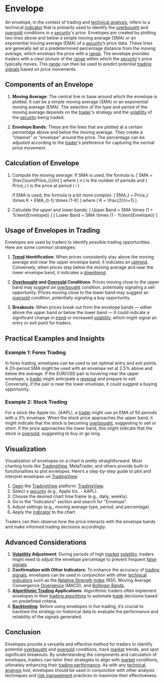 # Envelope

An envelope, in the context of trading and [technical analysis](../t/technical_analysis.md), refers to a technical [indicator](../i/indicator.md) that is primarily used to identify the [overbought](../o/overbought.md) and [oversold](../o/oversold.md) conditions in a [security](../s/security.md)'s price. Envelopes are created by plotting two lines above and below a simple moving average (SMA) or an exponential moving average (EMA) of a [security](../s/security.md)’s price data. These lines are generally set at a predetermined percentage distance from the moving average, which envelops the price with a [range](../r/range.md). The envelope provides traders with a clear picture of the [range](../r/range.md) within which the [security](../s/security.md)'s price typically moves. This [range](../r/range.md) can then be used to predict potential [trading signals](../t/trading_signals.md) based on price movements.

## Components of an Envelope

1. **Moving Average**: The central line or base around which the envelope is plotted. It can be a simple moving average (SMA) or an exponential moving average (EMA). The selection of the type and period of the moving average depends on the [trader](../t/trader.md)'s strategy and the [volatility](../v/volatility.md) of the [security](../s/security.md) being traded.
   
2. **Envelope Bands**: These are the lines that are plotted at a certain percentage above and below the moving average. They create a “channel” or “envelope” around the price. The percentage can be adjusted according to the [trader](../t/trader.md)'s preference for capturing the normal price movement.

## Calculation of Envelope

1. Compute the moving average:
   If SMA is used, the formula is:
   \[
   SMA = \frac{\sum{Price_i}}{n}
   \]
   where \( n \) is the number of periods and \( Price_i \) is the price at period \( i \).

   If EMA is used, the formula is a bit more complex:
   \[
   EMA_t = Price_t \times K + EMA_{t-1} \times (1-K)
   \]
   where \( K = \frac{2}{n+1} \).

2. Calculate the upper and lower bands:
   \[
   Upper Band = SMA \times (1 + \%\text{Envelope})
   \]
   \[
   Lower Band = SMA \times (1 - \%\text{Envelope})
   \]

## Usage of Envelopes in Trading

Envelopes are used by traders to identify possible trading opportunities. Here are some common strategies:

1. **[Trend](../t/trend.md) Identification**: When prices consistently stay above the moving average and near the upper envelope band, it indicates an [uptrend](../u/uptrend.md). Conversely, when prices stay below the moving average and near the lower envelope band, it indicates a [downtrend](../d/downtrend.md).

2. **[Overbought](../o/overbought.md) and [Oversold](../o/oversold.md) Conditions**: Prices moving close to the upper band may suggest an [overbought](../o/overbought.md) condition, potentially signaling a sell opportunity. Prices moving close to the lower band may suggest an [oversold](../o/oversold.md) condition, potentially signaling a buy opportunity.

3. **Breakouts**: When prices break out from the envelope bands — either above the upper band or below the lower band — it could indicate a significant change in [trend](../t/trend.md) or increased [volatility](../v/volatility.md), which might signal an entry or exit point for traders.

## Practical Examples and Insights

### Example 1: Forex Trading

In forex trading, envelopes can be used to set optimal entry and exit points. A 20-period SMA might be used with an envelope set at 2.5% above and below the average. If the EUR/USD pair is hovering near the upper envelope, a [trader](../t/trader.md) might anticipate a [reversal](../r/reversal.md) and prepare to sell. Conversely, if the pair is near the lower envelope, it could suggest a buying opportunity.

### Example 2: Stock Trading

For a stock like Apple Inc. (AAPL), a [trader](../t/trader.md) might use an EMA of 50 periods with a 3% envelope. When the stock price approaches the upper band, it might indicate that the stock is becoming [overbought](../o/overbought.md), suggesting to sell or short. If the price approaches the lower band, this might indicate that the stock is [oversold](../o/oversold.md), suggesting to buy or go long.

## Visualization

Visualization of envelopes on a chart is pretty straightforward. Most charting tools like [TradingView](../t/tradingview.md), MetaTrader, and others provide built-in functionalities to plot envelopes. Here’s a step-by-step guide to plot and interpret envelopes on [TradingView](../t/tradingview.md):

1. [Open](../o/open.md) the [TradingView](../t/tradingview.md) platform: [TradingView](https://www.tradingview.com/).
2. Select a [security](../s/security.md) (e.g., Apple Inc. - AAPL).
3. Choose the desired chart time frame (e.g., daily, weekly).
4. Go to the "Indicators" section and search for "Envelope".
5. Adjust settings (e.g., moving average type, period, and percentage).
6. Apply the [indicator](../i/indicator.md) to the chart.

Traders can then observe how the price interacts with the envelope bands and make informed trading decisions accordingly.

## Advanced Considerations

1. **[Volatility](../v/volatility.md) Adjustment**: During periods of high [market](../m/market.md) [volatility](../v/volatility.md), traders might need to adjust the envelope percentage to prevent frequent [false signals](../f/false_signals_in_trading.md).
2. **Confirmation with Other Indicators**: To enhance the accuracy of [trading signals](../t/trading_signals.md), envelopes can be used in conjunction with other [technical indicators](../t/technical_indicator.md) such as the [Relative Strength](../r/relative_strength.md) [Index](../i/index_instrument.md) (RSI), Moving Average Convergence [Divergence](../d/divergence.md) (MACD), and [Bollinger Bands](../b/bollinger_band.md).
3. **[Algorithmic Trading](../a/accountability.md) Applications**: Algorithmic traders often implement envelopes in their [trading algorithms](../t/trading_algorithms.md) to automate [trade](../t/trade.md) decisions based on predefined criteria.
4. **[Backtesting](../b/backtesting.md)**: Before using envelopes in live trading, it’s crucial to backtest the strategy on historical data to evaluate the performance and reliability of the signals generated.

## Conclusion

Envelopes provide a versatile and effective method for traders to identify potential [overbought](../o/overbought.md) and [oversold](../o/oversold.md) conditions, track [market](../m/market.md) trends, and spot significant breakouts. By understanding the components and calculation of envelopes, traders can tailor their strategies to align with [market](../m/market.md) conditions, ultimately enhancing their [trading performance](../t/trading_performance.md). As with any [technical analysis](../t/technical_analysis.md) tool, envelopes should be used in conjunction with other analysis techniques and [risk management](../r/risk_management.md) practices to maximize their effectiveness.